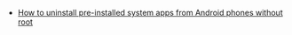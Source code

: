 
- [How to uninstall pre-installed system apps from Android phones without root](https://www.techmesto.com/uninstall-pre-installed-apps-from-android-phone/)
